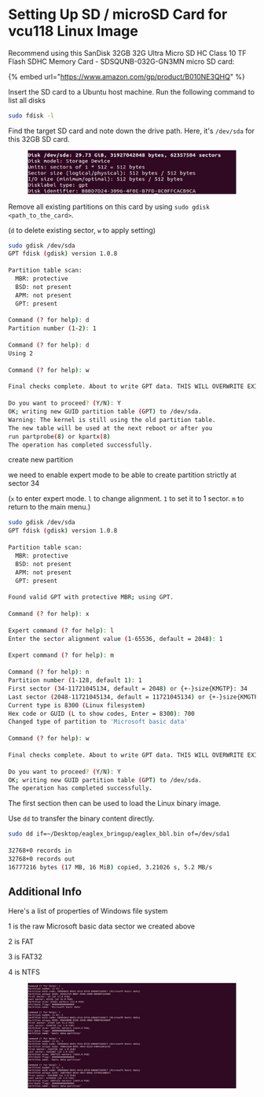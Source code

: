# Setting Up SD / microSD Card for vcu118 Linux Image

Recommend using this SanDisk 32GB 32G Ultra Micro SD HC Class 10 TF Flash SDHC Memory Card - SDSQUNB-032G-GN3MN micro SD card:

{% embed url="https://www.amazon.com/gp/product/B010NE3QHQ" %}



Insert the SD card to a Ubuntu host machine. Run the following command to list all disks

```bash
sudo fdisk -l
```

Find the target SD card and note down the drive path. Here, it's `/dev/sda` for this 32GB SD card.

<figure><img src="../.gitbook/assets/image (2) (3) (2).png" alt=""><figcaption></figcaption></figure>



Remove all existing partitions on this card by using `sudo gdisk <path_to_the_card>`.

(`d` to delete existing sector, `w` to apply setting)

```bash
sudo gdisk /dev/sda
GPT fdisk (gdisk) version 1.0.8

Partition table scan:
  MBR: protective
  BSD: not present
  APM: not present
  GPT: present

Command (? for help): d
Partition number (1-2): 1

Command (? for help): d
Using 2

Command (? for help): w

Final checks complete. About to write GPT data. THIS WILL OVERWRITE EXISTING PARTITIONS!!

Do you want to proceed? (Y/N): Y
OK; writing new GUID partition table (GPT) to /dev/sda.
Warning: The kernel is still using the old partition table.
The new table will be used at the next reboot or after you
run partprobe(8) or kpartx(8)
The operation has completed successfully.

```



create new partition

we need to enable expert mode to be able to create partition strictly at sector 34

(`x` to enter expert mode. `l` to change alignment. `1` to set it to 1 sector. `m` to return to the main menu.)

```bash
sudo gdisk /dev/sda
GPT fdisk (gdisk) version 1.0.8

Partition table scan:
  MBR: protective
  BSD: not present
  APM: not present
  GPT: present

Found valid GPT with protective MBR; using GPT.

Command (? for help): x

Expert command (? for help): l
Enter the sector alignment value (1-65536, default = 2048): 1

Expert command (? for help): m

Command (? for help): n
Partition number (1-128, default 1): 1
First sector (34-11721045134, default = 2048) or {+-}size{KMGTP}: 34
Last sector (2048-11721045134, default = 11721045134) or {+-}size{KMGTP}: 65537
Current type is 8300 (Linux filesystem)
Hex code or GUID (L to show codes, Enter = 8300): 700
Changed type of partition to 'Microsoft basic data'

Command (? for help): w

Final checks complete. About to write GPT data. THIS WILL OVERWRITE EXISTING PARTITIONS!!

Do you want to proceed? (Y/N): Y
OK; writing new GUID partition table (GPT) to /dev/sda.
The operation has completed successfully.

```



The first section then can be used to load the Linux binary image.

Use `dd` to transfer the binary content directly.

```bash
sudo dd if=~/Desktop/eaglex_bringup/eaglex_bbl.bin of=/dev/sda1

32768+0 records in
32768+0 records out
16777216 bytes (17 MB, 16 MiB) copied, 3.21026 s, 5.2 MB/s

```







## Additional Info

Here's a list of properties of Windows file system

1 is the raw Microsoft basic data sector we created above

2 is FAT

3 is FAT32

4 is NTFS

<figure><img src="../.gitbook/assets/image (1) (4) (3).png" alt=""><figcaption></figcaption></figure>





